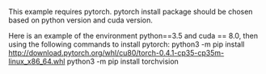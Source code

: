This example requires pytorch. pytorch install package should be chosen based on python version and cuda version.

Here is an example of the environment python==3.5 and cuda == 8.0, then using the following commands to install pytorch: python3 -m pip install http://download.pytorch.org/whl/cu80/torch-0.4.1-cp35-cp35m-linux_x86_64.whl python3 -m pip install torchvision